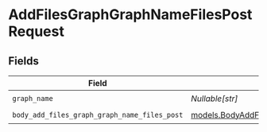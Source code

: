 # AddFilesGraphGraphNameFilesPostRequest


## Fields

| Field                                                                                          | Type                                                                                           | Required                                                                                       | Description                                                                                    |
| ---------------------------------------------------------------------------------------------- | ---------------------------------------------------------------------------------------------- | ---------------------------------------------------------------------------------------------- | ---------------------------------------------------------------------------------------------- |
| `graph_name`                                                                                   | *Nullable[str]*                                                                                | :heavy_check_mark:                                                                             | N/A                                                                                            |
| `body_add_files_graph_graph_name_files_post`                                                   | [models.BodyAddFilesGraphGraphNameFilesPost](../models/bodyaddfilesgraphgraphnamefilespost.md) | :heavy_check_mark:                                                                             | N/A                                                                                            |